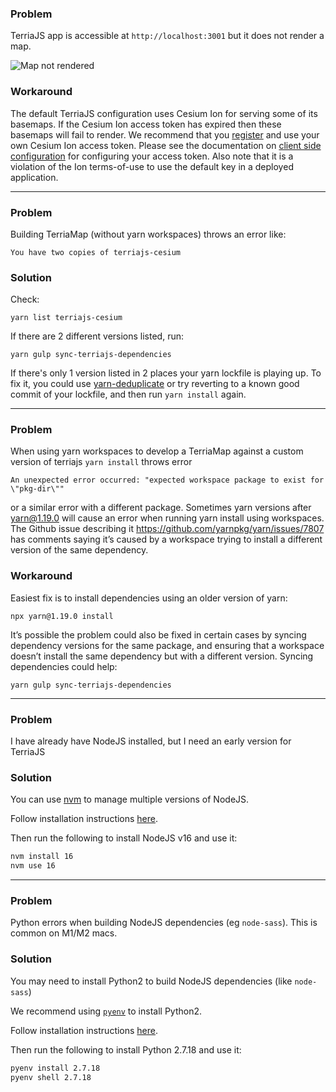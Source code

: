 ### Problem

TerriaJS app is accessible at `http://localhost:3001` but it does not render a map.

![Map not rendered](./img/no-map.png)

### Workaround

The default TerriaJS configuration uses Cesium Ion for serving some of its basemaps. If the Cesium Ion access token has expired then these basemaps will fail to render. We recommend that you [register](https://cesium.com/ion/signup/) and use your own Cesium Ion access token. Please see the documentation on [client side configuration](../customizing/client-side-config.md#parameters) for configuring your access token. Also note that it is a violation of the Ion terms-of-use to use the default key in a deployed application.

---

### Problem

Building TerriaMap (without yarn workspaces) throws an error like:

```
You have two copies of terriajs-cesium
```

### Solution

Check:

```
yarn list terriajs-cesium
```

If there are 2 different versions listed, run:

```
yarn gulp sync-terriajs-dependencies
```

If there's only 1 version listed in 2 places your yarn lockfile is playing up. To fix it, you could use [yarn-deduplicate](https://www.npmjs.com/package/yarn-deduplicate) or try reverting to a known good commit of your lockfile, and then run `yarn install` again.

---

### Problem

When using yarn workspaces to develop a TerriaMap against a custom version of terriajs `yarn install` throws error

```
An unexpected error occurred: "expected workspace package to exist for \"pkg-dir\""
```

or a similar error with a different package.
Sometimes yarn versions after yarn@1.19.0 will cause an error when running yarn install using workspaces. The Github issue describing it https://github.com/yarnpkg/yarn/issues/7807 has comments saying it’s caused by a workspace trying to install a different version of the same dependency.

### Workaround

Easiest fix is to install dependencies using an older version of yarn:

```
npx yarn@1.19.0 install
```

It’s possible the problem could also be fixed in certain cases by syncing dependency versions for the same package, and ensuring that a workspace doesn’t install the same dependency but with a different version. Syncing dependencies could help:

```
yarn gulp sync-terriajs-dependencies
```

---

### Problem

I have already have NodeJS installed, but I need an early version for TerriaJS

### Solution

You can use [nvm](https://github.com/nvm-sh/nvm#installing-and-updating) to manage multiple versions of NodeJS.

Follow installation instructions [here](https://github.com/nvm-sh/nvm#installing-and-updating).

Then run the following to install NodeJS v16 and use it:

```bash
nvm install 16
nvm use 16
```

---

### Problem

Python errors when building NodeJS dependencies (eg `node-sass`). This is common on M1/M2 macs.

### Solution

You may need to install Python2 to build NodeJS dependencies (like `node-sass`)

We recommend using [`pyenv`](https://github.com/pyenv/pyenv#installation) to install Python2.

Follow installation instructions [here](https://github.com/pyenv/pyenv#installation).

Then run the following to install Python 2.7.18 and use it:

```bash
pyenv install 2.7.18
pyenv shell 2.7.18
```
